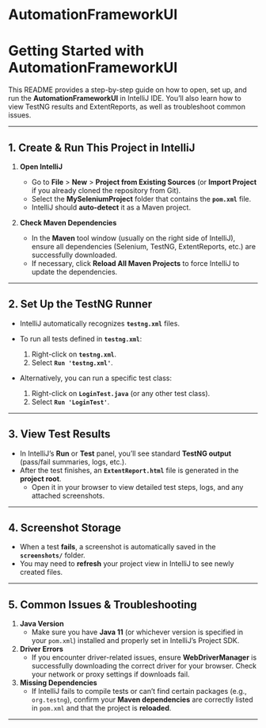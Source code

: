 # AutomationFrameworkUI
# **Getting Started with AutomationFrameworkUI**

This README provides a step-by-step guide on how to open, set up, and run the **AutomationFrameworkUI** in IntelliJ IDE. You’ll also learn how to view TestNG results and ExtentReports, as well as troubleshoot common issues.

---

## **1. Create & Run This Project in IntelliJ**

1. **Open IntelliJ**
    - Go to **File** > **New** > **Project from Existing Sources** (or **Import Project** if you already cloned the repository from Git).
    - Select the **MySeleniumProject** folder that contains the **`pom.xml`** file.
    - IntelliJ should **auto-detect** it as a Maven project.

2. **Check Maven Dependencies**
    - In the **Maven** tool window (usually on the right side of IntelliJ), ensure all dependencies (Selenium, TestNG, ExtentReports, etc.) are successfully downloaded.
    - If necessary, click **Reload All Maven Projects** to force IntelliJ to update the dependencies.

---

## **2. Set Up the TestNG Runner**

- IntelliJ automatically recognizes **`testng.xml`** files.
- To run all tests defined in **`testng.xml`**:
    1. Right-click on **`testng.xml`**.
    2. Select **`Run 'testng.xml'`**.

- Alternatively, you can run a specific test class:
    1. Right-click on **`LoginTest.java`** (or any other test class).
    2. Select **`Run 'LoginTest'`**.

---

## **3. View Test Results**

- In IntelliJ’s **Run** or **Test** panel, you’ll see standard **TestNG output** (pass/fail summaries, logs, etc.).
- After the test finishes, an **`ExtentReport.html`** file is generated in the **project root**.
    - Open it in your browser to view detailed test steps, logs, and any attached screenshots.

---

## **4. Screenshot Storage**

- When a test **fails**, a screenshot is automatically saved in the **`screenshots/`** folder.
- You may need to **refresh** your project view in IntelliJ to see newly created files.

---

## **5. Common Issues & Troubleshooting**

1. **Java Version**
    - Make sure you have **Java 11** (or whichever version is specified in your `pom.xml`) installed and properly set in IntelliJ’s Project SDK.
2. **Driver Errors**
    - If you encounter driver-related issues, ensure **WebDriverManager** is successfully downloading the correct driver for your browser. Check your network or proxy settings if downloads fail.
3. **Missing Dependencies**
    - If IntelliJ fails to compile tests or can’t find certain packages (e.g., `org.testng`), confirm your **Maven dependencies** are correctly listed in `pom.xml` and that the project is **reloaded**.

---
